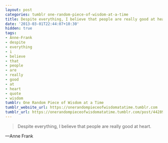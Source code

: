 ```yaml
---
layout: post
categories: tumblr one-random-piece-of-wisdom-at-a-time
title: Despite everything, I believe that people are really good at heart.
date: '2013-03-01T22:44:07+10:30'
hidden: true
tags:
- Anne-Frank
- despite
- everything
- i
- believe
- that
- people
- are
- really
- good
- at
- heart
- quote
- wisdom
tumblr: One Random Piece of Wisdom at a Time
tumblr_website_url: https://onerandompieceofwisdomatatime.tumblr.com
tumblr_url: https://onerandompieceofwisdomatatime.tumblr.com/post/44289575927/despite-everything-i-believe-that-people-are
---
```

> Despite everything, I believe that people are really good at heart.

—Anne Frank
